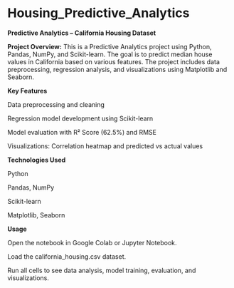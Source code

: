 # Housing_Predictive_Analytics

**Predictive Analytics – California Housing Dataset**

**Project Overview:**
This is a Predictive Analytics project using Python, Pandas, NumPy, and Scikit-learn. The goal is to predict median house values in California based on various features. The project includes data preprocessing, regression analysis, and visualizations using Matplotlib and Seaborn.

**Key Features**

Data preprocessing and cleaning

Regression model development using Scikit-learn

Model evaluation with R² Score (62.5%) and RMSE

Visualizations: Correlation heatmap and predicted vs actual values

**Technologies Used**

Python

Pandas, NumPy

Scikit-learn

Matplotlib, Seaborn

**Usage**

Open the notebook in Google Colab or Jupyter Notebook.

Load the california_housing.csv dataset.

Run all cells to see data analysis, model training, evaluation, and visualizations.
